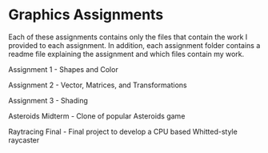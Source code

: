 # Graphics Assignments
Each of these assignments contains only the files that contain the work I provided to each assignment. In addition, each assignment folder contains a readme file explaining the assignment and which files contain my work.

Assignment 1 - Shapes and Color

Assignment 2 - Vector, Matrices, and Transformations

Assignment 3 - Shading

Asteroids Midterm - Clone of popular Asteroids game

Raytracing Final - Final project to develop a CPU based Whitted-style raycaster
